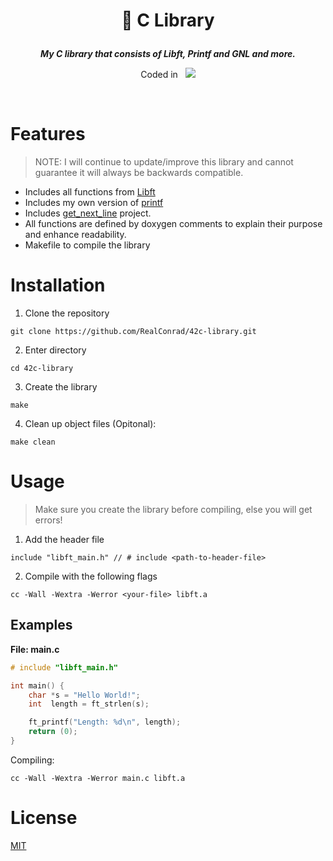 <div align="center">
<h1>
    <p>
        📗 C Library
    </p>
</h1>

<p>
    <b><i>My C library that consists of Libft, Printf and GNL and more.</i></b>
</p>
<p>
    Coded in&nbsp&nbsp
    <a href="https://skillicons.dev">
        <img src="https://skillicons.dev/icons?i=c,vscode,git" />
    </a>
</p>
</div>
<br />

# Features
>NOTE: I will continue to update/improve this library and cannot guarantee it will always be backwards compatible.
- Includes all functions from [Libft](https://github.com/RealConrad/42libft.git)
- Includes my own version of [printf](https://github.com/RealConrad/42printf.git)
- Includes [get_next_line](https://github.com/RealConrad/42get-next-line.git) project.
- All functions are defined by doxygen comments to explain their purpose and enhance readability.
- Makefile to compile the library

# Installation
1. Clone the repository
```shell
git clone https://github.com/RealConrad/42c-library.git
```

2. Enter directory
```shell
cd 42c-library
```

3. Create the library
```shell
make
```
4. Clean up object files (Opitonal):
```shell
make clean
```

# Usage
> Make sure you create the library before compiling, else you will get errors!
1. Add the header file
```shell
include "libft_main.h" // # include <path-to-header-file>
```
2. Compile with the following flags
```shell
cc -Wall -Wextra -Werror <your-file> libft.a
```
## Examples
**File: main.c**
```c
# include "libft_main.h"

int main() {
    char *s = "Hello World!";
    int  length = ft_strlen(s);

    ft_printf("Length: %d\n", length);
    return (0);
}
```
Compiling:
```shell
cc -Wall -Wextra -Werror main.c libft.a
```

# License
[MIT](https://choosealicense.com/licenses/mit/)
